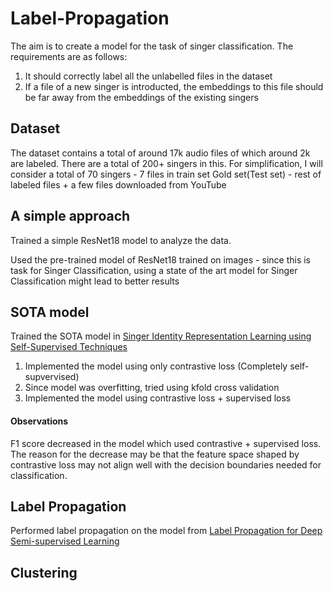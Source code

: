 # Label-Propagation

The aim is to create a model for the task of singer classification. The requirements are as follows:
1) It should correctly label all the unlabelled files in the dataset
2) If a file of a new singer is introducted, the embeddings to this file should be far away from the embeddings of the existing singers

## Dataset

The dataset contains a total of around 17k audio files of which around 2k are labeled. There are a total of 200+ singers in this. 
For simplification, I will consider a total of 70 singers - 7 files in train set
Gold set(Test set) - rest of labeled files + a few files downloaded from YouTube

## A simple approach

Trained a simple ResNet18 model to analyze the data.

Used the pre-trained model of ResNet18 trained on images - since this is task for Singer Classification, using a state of the art model for Singer Classification might lead to better results

## SOTA model

Trained the SOTA model in [Singer Identity Representation Learning using Self-Supervised Techniques](https://hal.science/hal-04186048v1)

1) Implemented the model using only contrastive loss (Completely self-supvervised)
2) Since model was overfitting, tried using kfold cross validation
3) Implemented the model using contrastive loss + supervised loss

#### Observations

F1 score decreased in the model which used contrastive + supervised loss. The reason for the decrease may be that the feature space shaped by contrastive loss may not align well with the decision boundaries needed for classification.

## Label Propagation

Performed label propagation on the model from [Label Propagation for Deep Semi-supervised Learning](https://openaccess.thecvf.com/content_CVPR_2019/papers/Iscen_Label_Propagation_for_Deep_Semi-Supervised_Learning_CVPR_2019_paper.pdf)

## Clustering

